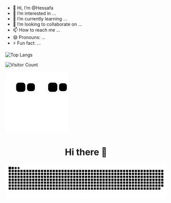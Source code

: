 - 👋 Hi, I’m @Hessafa
- 👀 I’m interested in ...
- 🌱 I’m currently learning ...
- 💞️ I’m looking to collaborate on ...
- 📫 How to reach me ...
- 😄 Pronouns: ...
- ⚡ Fun fact: ...

![Top Langs](https://github-readme-stats.vercel.app/api/top-langs/?username=hessafa&layout=compact)

![Visitor Count](https://komarev.com/ghpvc/?username=hessafa&color=blue)


![Snake animation](https://github.com/hessafa/hessafa/blob/output/github-contribution-grid-snake.svg)
<img src="https://raw.githubusercontent.com/hessafa/hessafa/output/github-contribution-grid-snake.svg" />

<h1 align="center">Hi there 👋</h1>

<p align="center">
  <img src="https://raw.githubusercontent.com/Platane/snk/output/github-contribution-grid-snake.svg" />
</p>
